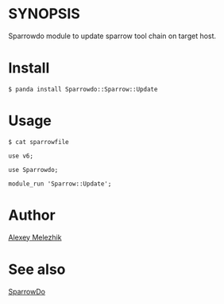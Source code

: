 # SYNOPSIS

Sparrowdo module to update sparrow tool chain on target host.

# Install

    $ panda install Sparrowdo::Sparrow::Update


# Usage

    $ cat sparrowfile

    use v6;

    use Sparrowdo;

    module_run 'Sparrow::Update';

# Author

[Alexey Melezhik](mailto:melezhik@gmail.com)

# See also

[SparrowDo](https://github.com/melezhik/sparrowdo)

